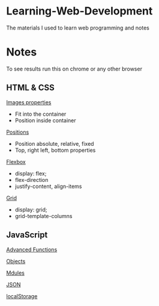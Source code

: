 # Learning-Web-Development
The materials I used to learn web programming and notes

# Notes
To see results run this on chrome or any other browser

## HTML & CSS

[Images properties](/HTML%20&%20CSS%20Full%20Course%20-%20Beginner%20to%20Pro/Notes/images.html)
* Fit into the container
* Position inside container

[Positions](/HTML%20&%20CSS%20Full%20Course%20-%20Beginner%20to%20Pro/Notes/position.html)
* Position absolute, relative, fixed
* Top, right left, bottom properties

[Flexbox](/HTML%20&%20CSS%20Full%20Course%20-%20Beginner%20to%20Pro/Notes/flexbox.html)
* display: flex;
* flex-direction
* justify-content, align-items

[Grid](/HTML%20&%20CSS%20Full%20Course%20-%20Beginner%20to%20Pro/Notes/CSSgrid.html)
* display: grid;
* grid-template-columns

## JavaScript

[Advanced Functions](/JavaScript%20Full%20Course%20%20-%20Beginner%20to%20Pro/advanced-functions.html)

[Objects](/JavaScript%20Full%20Course%20%20-%20Beginner%20to%20Pro/objects.html)

[Mdules](/JavaScript%20Full%20Course%20%20-%20Beginner%20to%20Pro/Amazon%20Project/scripts/amazon.js)

[JSON](/JavaScript%20Full%20Course%20%20-%20Beginner%20to%20Pro/objects.html#L72)

[localStorage](/JavaScript%20Full%20Course%20%20-%20Beginner%20to%20Pro/objects.html#L84)
